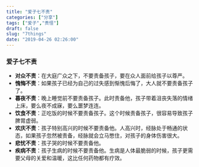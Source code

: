 ```yaml
---
title: "爱子七不责"
categories: ["分享"]
tags: ["爱子","责怪"]
draft: false
slug: "7things"
date: "2019-04-26 02:26:00"
---
```


### 爱子七不责

 - **对众不责**：在大庭广众之下，不要责备孩子，要在众人面前给孩子以尊严。
 - **愧悔不责**：如果孩子已经为自己的过失感到惭愧后悔了，大人就不要责备孩子了。
 - **暮夜不责**：晚上睡觉前不要责备孩子。此时责备他，孩子带着沮丧失落的情绪上床，要么夜不成寐，要么噩梦连连。
 - **饮食不责**：正吃饭的时候不要责备孩子。这个时候责备孩子，很容易导致孩子脾胃虚弱。
 - **欢庆不责**：孩子特别高兴的时候不要责备他。人高兴时，经脉处于畅通的状态，如果孩子忽然被责备，经脉就会立马憋住，对孩子的身体伤害很大。
 - **悲忧不责**：孩子哭的时候不要责备他。
 - **疾病不责**：孩子生病的时候不要责备他。生病是人体最脆弱的时候，孩子更需要父母的关爱和温暖，这比任何药物都有疗效。
